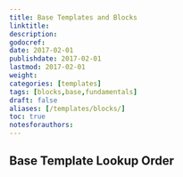 ```yaml
---
title: Base Templates and Blocks
linktitle:
description:
godocref:
date: 2017-02-01
publishdate: 2017-02-01
lastmod: 2017-02-01
weight:
categories: [templates]
tags: [blocks,base,fundamentals]
draft: false
aliases: [/templates/blocks/]
toc: true
notesforauthors:
---
```


## Base Template Lookup Order